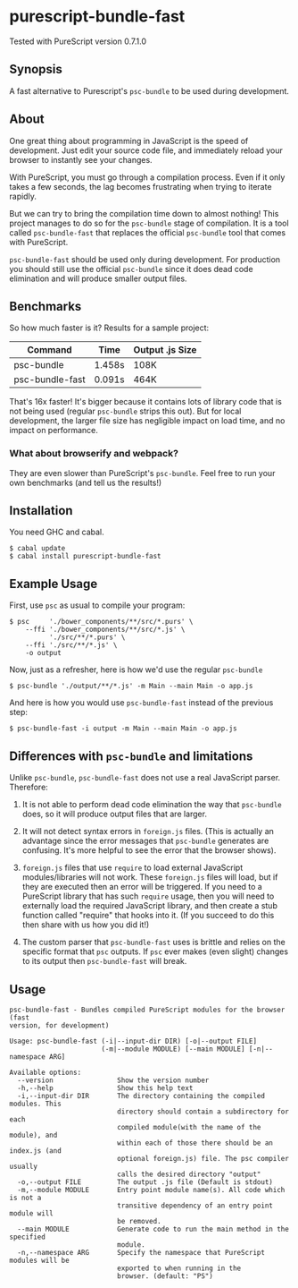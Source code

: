 # purescript-bundle-fast

Tested with PureScript version 0.7.1.0


## Synopsis

A fast alternative to Purescript's `psc-bundle` to be used during development.


## About

One great thing about programming in JavaScript is the speed of development.
Just edit your source code file, and immediately reload your browser to
instantly see your changes.

With PureScript, you must go through a compilation process. Even if it only
takes a few seconds, the lag becomes frustrating when trying to iterate
rapidly.

But we can try to bring the compilation time down to almost nothing! This
project manages to do so for the `psc-bundle` stage of compilation. It is a
tool called `psc-bundle-fast` that replaces the official `psc-bundle` tool that
comes with PureScript.

`psc-bundle-fast` should be used only during development. For production you
should still use the official `psc-bundle` since it does dead code elimination
and will produce smaller output files.


## Benchmarks

So how much faster is it? Results for a sample project:

| Command         | Time   | Output .js Size
| --------------- | ------ | ---------------
| psc-bundle      | 1.458s |            108K
| psc-bundle-fast | 0.091s |            464K

That's 16x faster! It's bigger because it contains lots of library code that is
not being used (regular `psc-bundle` strips this out). But for local
development, the larger file size has negligible impact on load time, and no
impact on performance.

### What about browserify and webpack?

They are even slower than PureScript's `psc-bundle`. Feel free to run your own
benchmarks (and tell us the results!)


## Installation

You need GHC and cabal.

    $ cabal update
    $ cabal install purescript-bundle-fast


## Example Usage

First, use `psc` as usual to compile your program:

    $ psc     './bower_components/**/src/*.purs' \
        --ffi './bower_components/**/src/*.js' \
              './src/**/*.purs' \
        --ffi './src/**/*.js' \
        -o output

Now, just as a refresher, here is how we'd use the regular `psc-bundle`

    $ psc-bundle './output/**/*.js' -m Main --main Main -o app.js

And here is how you would use `psc-bundle-fast` instead of the previous step:

    $ psc-bundle-fast -i output -m Main --main Main -o app.js


## Differences with `psc-bundle` and limitations

Unlike `psc-bundle`, `psc-bundle-fast` does not use a real JavaScript parser.
Therefore:

1. It is not able to perform dead code elimination the way that `psc-bundle`
   does, so it will produce output files that are larger.

2. It will not detect syntax errors in `foreign.js` files. (This is actually an
   advantage since the error messages that `psc-bundle` generates are
   confusing. It's more helpful to see the error that the browser shows).

3. `foreign.js` files that use `require` to load external JavaScript
   modules/libraries will not work. These `foreign.js` files will load, but if
   they are executed then an error will be triggered. If you need to a
   PureScript library that has such `require` usage, then you will need to
   externally load the required JavaScript library, and then create a stub
   function called "require" that hooks into it. (If you succeed to do this
   then share with us how you did it!)

4. The custom parser that `psc-bundle-fast` uses is brittle and relies on the
   specific format that `psc` outputs. If `psc` ever makes (even slight)
   changes to its output then `psc-bundle-fast` will break.


## Usage

```
psc-bundle-fast - Bundles compiled PureScript modules for the browser (fast
version, for development)

Usage: psc-bundle-fast (-i|--input-dir DIR) [-o|--output FILE]
                       (-m|--module MODULE) [--main MODULE] [-n|--namespace ARG]

Available options:
  --version                Show the version number
  -h,--help                Show this help text
  -i,--input-dir DIR       The directory containing the compiled modules. This
                           directory should contain a subdirectory for each
                           compiled module(with the name of the module), and
                           within each of those there should be an index.js (and
                           optional foreign.js) file. The psc compiler usually
                           calls the desired directory "output"
  -o,--output FILE         The output .js file (Default is stdout)
  -m,--module MODULE       Entry point module name(s). All code which is not a
                           transitive dependency of an entry point module will
                           be removed.
  --main MODULE            Generate code to run the main method in the specified
                           module.
  -n,--namespace ARG       Specify the namespace that PureScript modules will be
                           exported to when running in the
                           browser. (default: "PS")
```
